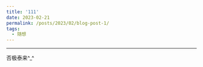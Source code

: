 ```yaml
---
title: '111'
date: 2023-02-21
permalink: /posts/2023/02/blog-post-1/
tags:
  - 随想
---
```


-----------

否极泰来^_^
